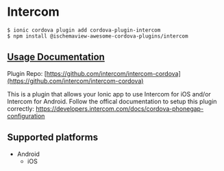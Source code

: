 # Intercom

```
$ ionic cordova plugin add cordova-plugin-intercom
$ npm install @ischemaview-awesome-cordova-plugins/intercom
```

## [Usage Documentation](https://danielsogl.gitbook.io/awesome-cordova-plugins/plugins/intercom/)

Plugin Repo: [https://github.com/intercom/intercom-cordova](https://github.com/intercom/intercom-cordova)

This is a plugin that allows your Ionic app to use Intercom for iOS and/or Intercom for Android.
Follow the offical documentation to setup this plugin correctly: https://developers.intercom.com/docs/cordova-phonegap-configuration

## Supported platforms

- Android
  - iOS
  


